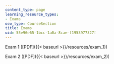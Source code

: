 ```yaml
---
content_type: page
learning_resource_types:
- Exams
ocw_type: CourseSection
title: Exams
uid: 55e96e65-1bcc-1a0a-8cae-f1953977327f
---
```


Exam 1 ([PDF]({{< baseurl >}}/resources/exam_1))

Exam 2 ([PDF]({{< baseurl >}}/resources/exam_2))